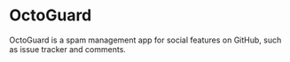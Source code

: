 OctoGuard
=========

OctoGuard is a spam management app for social features on GitHub, such as issue tracker and comments.

